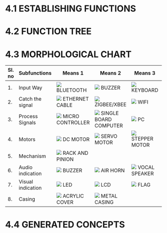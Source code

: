 # ****4.1 ESTABLISHING FUNCTIONS****





# ****4.2 FUNCTION TREE****

# ****4.3 MORPHOLOGICAL CHART****
| Sl. no | Subfunctions | Means 1 | Means 2 | Means 3 | Means 4 |
|--------|--------------|---------|---------|---------|---------|
|1.| Input Way|![](https://upload.wikimedia.org/wikipedia/commons/d/da/Bluetooth.svg) BLUETOOTH|![](https://www.ubuy.co.in/productimg/?image=aHR0cHM6Ly9tLm1lZGlhLWFtYXpvbi5jb20vaW1hZ2VzL0kvNjF4UWpiaGpid0wuX0FDX1NMMTUwMF8uanBn.jpg) BUZZER|![](https://m.media-amazon.com/images/I/71TBg4r1oNL._AC_SY450_.jpg) KEYBOARD|![](https://encrypted-tbn0.gstatic.com/images?q=tbn:ANd9GcRu7fFRxeh8_EPU7gmaWQ8UbXQUCNNkYCd-7w1lh1L_JAqVYMs3tZdSlBmzc4JXC7ClGKg&usqp=CAU) VOICE COMMAND|
|2.| Catch the signal|![](https://m.media-amazon.com/images/I/81QerFqLubL._SY450_.jpg) ETHERNET CABLE|![](https://5.imimg.com/data5/GM/AE/MY-9380557/zigbee-s2c-500x500.jpg) ZIGBEE/XBEE|![](https://media.istockphoto.com/vectors/wifi-icon-in-flat-style-black-color-white-background-vector-id1139565102?k=20&m=1139565102&s=612x612&w=0&h=UjPE4svTI-FKcir8ZqCvoWSELTK2DybI03yLNI5Aw2k=) WIFI|![](https://static1.makeuseofimages.com/wordpress/wp-content/uploads/2016/06/bluetooth-myths.jpg) BLUETOOTH|
|3.| Process Signals|![](https://i.all3dp.com/workers/images/fit=cover,w=1284,h=722,gravity=0.5x0.5,format=auto/wp-content/uploads/2021/11/16175442/pro-micro-microcontroller-board-pk0001-via-wikimedia-commons-211116.jpg) MICRO CONTROLLER|![](https://upload.wikimedia.org/wikipedia/commons/thumb/d/d4/Raspberry-Pi-2-Bare-BR.jpg/1190px-Raspberry-Pi-2-Bare-BR.jpg) SINGLE BOARD COMPUTER|![](https://encrypted-tbn0.gstatic.com/images?q=tbn:ANd9GcRejLAZSu-o1WDZr1qCNKSu9pczrHux3c7bmw&usqp=CAU) PC|![](https://upload.wikimedia.org/wikipedia/commons/f/fa/Altera_StratixIVGX_FPGA.jpg) FPGA|
|4.| Motors|![](https://probots.co.in/pub/media/catalog/product/d/c/dc-geared-motor-center-shaft-white-gearbox_1.jpg) DC MOTOR|![](https://m.media-amazon.com/images/I/61yfIwAxe0L._SL1421_.jpg) SERVO MOTOR|![](https://5.imimg.com/data5/NE/RK/MY-26077129/_stepper_motor_-500x500.jpg) STEPPER MOTOR|
|5.| Mechanism|![](https://i0.wp.com/52.0.170.206/wp-content/uploads/2021/06/Rack-and-Pinion-1.jpg?fit=1280%2C720) RACK AND PINION|
|6.| Audio indication |![](https://m.media-amazon.com/images/I/21eVi5BGyZL.jpg) BUZZER|![](https://m.media-amazon.com/images/I/71U2qiJNoWL._SL1500_.jpg) AIR HORN|![](http://i.ebayimg.com/images/g/vDIAAOSwA3dYbo-C/s-l500.jpg) VOCAL SPEAKER|![](https://encrypted-tbn0.gstatic.com/images?q=tbn:ANd9GcRIrXezd3d5ygiXwtzNaASU3jrcXSE1_AlupA&usqp=CAU) SIREN|
|7.| Visual indication|![](https://upload.wikimedia.org/wikipedia/commons/thumb/c/cb/RBG-LED.jpg/800px-RBG-LED.jpg) LED|![](https://m.media-amazon.com/images/I/41orT+II8xL.jpg) LCD|![](https://img.etimg.com/thumb/msid-87088964,width-1200,height-900,imgsize-7052,overlay-economictimes/photo.jpg) FLAG|
|8.| Casing|![](https://4.imimg.com/data4/JG/TH/ANDROID-14616425/product-500x500.jpeg) ACRYLIC COVER|![](https://p.globalsources.com/IMAGES/PDT/B1186216316/sheet-metal.jpg) METAL CASING|


# ****4.4 GENERATED CONCEPTS****

